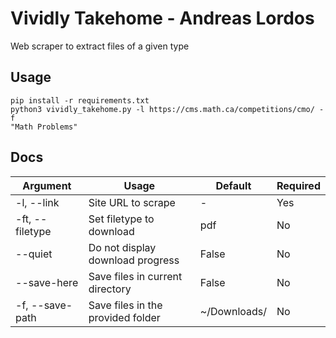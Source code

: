 # Vividly Takehome - Andreas Lordos
Web scraper to extract files of a given type 
## Usage
```
pip install -r requirements.txt
python3 vividly_takehome.py -l https://cms.math.ca/competitions/cmo/ -f 
"Math Problems"
```
## Docs
Argument | Usage | Default | Required |
--- | --- | --- | --- |
-l, --link | Site URL to scrape | - | Yes | 
-ft, --filetype | Set filetype to download | pdf | No
--quiet | Do not display download progress |False| No
--save-here | Save files in current directory | False | No
-f, --save-path | Save files in the provided folder | ~/Downloads/ | No


